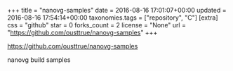 +++
title = "nanovg-samples"
date = 2016-08-16 17:01:07+00:00
updated = 2016-08-16 17:54:14+00:00
taxonomies.tags = ["repository", "C"]
[extra]
css = "github"
star = 0
forks_count = 2
license = "None"
url = "https://github.com/ousttrue/nanovg-samples"
+++

<https://github.com/ousttrue/nanovg-samples>

nanovg build samples

